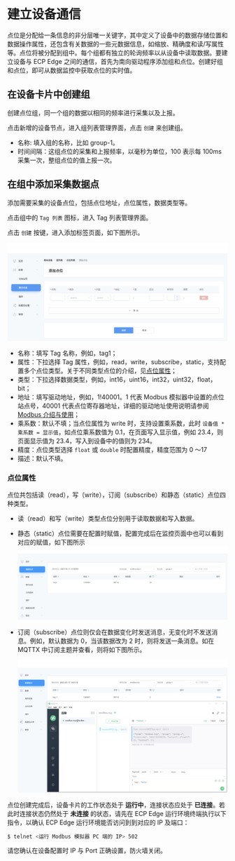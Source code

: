 # 建立设备通信

点位是分配给一条信息的非分层唯一关键字，其中定义了设备中的数据存储位置和数据操作属性，还包含有关数据的一些元数据信息，如缩放、精确度和读/写属性等。点位将被分配到组中。每个组都有独立的轮询频率以从设备中读取数据。要建立设备与 ECP Edge 之间的通信，首先为南向驱动程序添加组和点位。创建好组和点位，即可从数据监控中获取点位的实时值。

## 在设备卡片中创建组

创建点位组，同一个组的数据以相同的频率进行采集以及上报。

点击新增的设备节点，进入组列表管理界面，点击 `创建` 来创建组。

* 名称: 填入组的名称，比如 group-1。
* 时间间隔：这组点位的采集和上报频率，以毫秒为单位，100 表示每 100ms 采集一次，整组点位的值上报一次。


## 在组中添加采集数据点

添加需要采集的设备点位，包括点位地址，点位属性，数据类型等。

点击组中的 `Tag 列表` 图标，进入 Tag 列表管理界面。

点击 `创建` 按键，进入添加标签页面，如下图所示。

![tags-add](./assets/tags-add.png)

* 名称：填写 Tag 名称，例如，tag1；
* 属性：下拉选择 Tag 属性，例如，read，write，subscribe，static，支持配置多个点位类型。关于不同类型点位的介绍，见[点位属性](#点位属性)；
* 类型：下拉选择数据类型，例如，int16，uint16，int32，uint32，float，bit；
* 地址：填写驱动地址，例如，1!40001。1 代表 Modbus 模拟器中设置的点位站点号，40001 代表点位寄存器地址，详细的驱动地址使用说明请参阅 [Modbus 介绍与使用](../south-devices/modbus-tcp/modbus-tcp.md)；
* 乘系数：默认不填；当点位属性为 write 时，支持设置乘系数，此时 `设备值 * 乘系数 = 显示值`，如点位乘系数值为 0.1，在页面写入显示值，例如 23.4，则页面显示值为 23.4，写入到设备中的值则为 234。
* 精度：点位类型选择 `float` 或 `double` 时配置精度，精度范围为 0 ～17
* 描述：默认不填。

### 点位属性

点位共包括读（read），写（write），订阅（subscribe）和静态（static）点位四种类型。

- 读（read）和写（write）类型点位分别用于读取数据和写入数据。

- 静态（static）点位需要在配置时赋值，配置完成后在监控页面中也可以看到对应的赋值，如下图所示![monitor_static](./assets/monitor_static.png)

- 订阅（subscribe）点位则仅会在数据变化时发送消息，无变化时不发送消息。例如，默认数据为 0，当该数据改为 2 时，则将发送一条消息。如在 MQTTX 中订阅主题并查看，则将如下图所示。

  ![mqttx_subscribe](./assets/mqttx_subscribe.png)




点位创建完成后，设备卡片的工作状态处于 **运行中**，连接状态应处于 **已连接**。若此时连接状态仍然处于 **未连接** 的状态，请先在 ECP Edge 运行环境终端执行以下指令，以确认 ECP Edge 运行环境能否访问到到对应的 IP 及端口：

```bash
$ telnet <运行 Modbus 模拟器 PC 端的 IP> 502
```

请您确认在设备配置时 IP 与 Port 正确设置，防火墙关闭。
